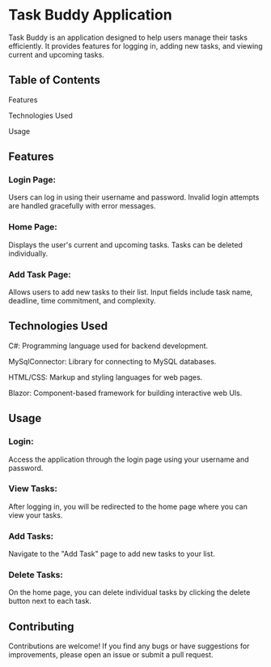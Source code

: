 # Task Buddy Application
Task Buddy is an application designed to help users manage their tasks efficiently. It provides features for logging in, adding new tasks, and viewing current and upcoming tasks.

## Table of Contents
Features

Technologies Used

Usage


## Features

### Login Page: 
Users can log in using their username and password. Invalid login attempts are handled gracefully with error messages.

### Home Page: 
Displays the user's current and upcoming tasks. Tasks can be deleted individually.

### Add Task Page: 
Allows users to add new tasks to their list. Input fields include task name, deadline, time commitment, and complexity.

## Technologies Used

C#: Programming language used for backend development.

MySqlConnector: Library for connecting to MySQL databases.

HTML/CSS: Markup and styling languages for web pages.

Blazor: Component-based framework for building interactive web UIs.

## Usage
### Login: 
Access the application through the login page using your username and password.

### View Tasks: 
After logging in, you will be redirected to the home page where you can view your tasks.

### Add Tasks: 
Navigate to the "Add Task" page to add new tasks to your list.

### Delete Tasks: 
On the home page, you can delete individual tasks by clicking the delete button next to each task.

## Contributing

Contributions are welcome! If you find any bugs or have suggestions for improvements, please open an issue or submit a pull request.

